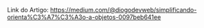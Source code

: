 Link do Artigo:
https://medium.com/@diogodevweb/simplificando-orienta%C3%A7%C3%A3o-a-objetos-0097beb641ee
